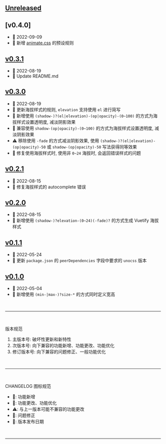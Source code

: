 ## [Unreleased]

## [v0.4.0]
  - 📅 2022-09-09
  - 🌟 新增 [animate.css](https://animate.style) 的预设规则

## [v0.3.1]
  - 📅 2022-08-19
  - 💄 Update README.md

## [v0.3.0]
  - 📅 2022-08-19
  - 🌟 更新海拔样式的规则, `elevation` 支持使用 `el` 进行简写
  - 🌟 新增使用 `(shadow-)?(el|elevation)-(op|opacity)-(0~100)` 的方式为海拔样式设置透明度, 减淡阴影效果
  - 🌟 兼容使用 `shadow-(op|opacity)-(0~100)` 的方式为海拔样式设置透明度, 减淡阴影效果
  - ⚠️ 移除使用 `-fade` 的方式减淡阴影效果, 使用 `(shadow-)?(el|elevation)-(op|opacity)-50` 或 `shadow-(op|opacity)-50` 写法获得同等效果
  - 🐞 修复使用海拔样式时, 使用非 `0~24` 海拔时, 会返回错误样式的问题

## [v0.2.1]
   - 📅 2022-08-15
   - 🐞 修复海拔样式的 autocomplete 错误

## [v0.2.0]
  - 📅 2022-08-15
  - 🌟 新增使用 `(shadow-)?elevation-(0~24)(-fade)?` 的方式生成 Vuetify 海拔样式

## [v0.1.1]
  - 📅 2022-05-24
  - 💄 更新 `package.json` 的 `peerDependencies` 字段中要求的 `unocss` 版本

## [v0.1.0]
  - 📅 2022-05-04
  - 🌟 新增使用 `(min-|max-)?size-*` 的方式同时定义宽高

<br>
<hr>
<br>

版本规范

1. 主版本号: 破坏性更新和新特性
2. 次版本号: 向下兼容的功能新增、功能更改、功能优化
3. 修订版本号: 向下兼容的问题修正、一般功能优化

<br>
<hr>
<br>

CHANGELOG 图标规范

- 🌟: 功能新增<br>
- 💄: 功能更改、功能优化<br>
- ⚠️: 与上一版本可能不兼容的功能更改<br>
- 🐞: 问题修正<br>
- 📅: 版本发布日期

<br>
<hr>
<br>

[Unreleased]: https://github.com/MoomFE/unocss-preset-extra/compare/v0.3.1...HEAD
[v0.3.1]: https://github.com/MoomFE/unocss-preset-extra/releases/tag/v0.3.1
[v0.3.0]: https://github.com/MoomFE/unocss-preset-extra/releases/tag/v0.3.0
[v0.2.1]: https://github.com/MoomFE/unocss-preset-extra/releases/tag/v0.2.1
[v0.2.0]: https://github.com/MoomFE/unocss-preset-extra/releases/tag/v0.2.0
[v0.1.1]: https://github.com/MoomFE/unocss-preset-extra/releases/tag/v0.1.1
[v0.1.0]: https://github.com/MoomFE/unocss-preset-extra/releases/tag/v0.1.0